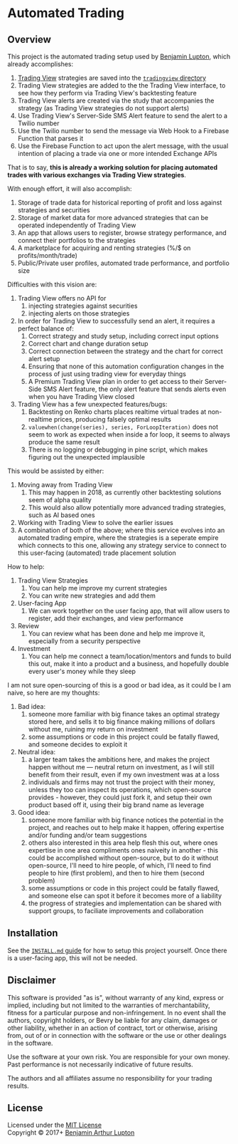 # Automated Trading

## Overview

This project is the automated trading setup used by [Benjamin Lupton](https://balupton.com), which already accomplishes:

1. [Trading View](http://balupton.com/tradingview) strategies are saved into the [`tradingview` directory](https://github.com/balupton/automated-trading/tree/master/tradingview)
1. Trading View strategies are added to the the Trading View interface, to see how they perform via Trading View's backtesting feature
1. Trading View alerts are created via the study that accompanies the strategy (as Trading View strategies do not support alerts)
1. Use Trading View's Server-Side SMS Alert feature to send the alert to a Twilio number
1. Use the Twilio number to send the message via Web Hook to a Firebase Function that parses it
1. Use the Firebase Function to act upon the alert message, with the usual intention of placing a trade via one or more intended Exchange APIs

That is to say, **this is already a working solution for placing automated trades with various exchanges via Trading View strategies**.

With enough effort, it will also accomplish:

1. Storage of trade data for historical reporting of profit and loss against strategies and securities
1. Storage of market data for more advanced strategies that can be operated independently of Trading View
1. An app that allows users to register, browse strategy performance, and connect their portfolios to the strategies
1. A marketplace for acquiring and renting strategies (%/$ on profits/month/trade)
1. Public/Private user profiles, automated trade performance, and portfolio size

Difficulties with this vision are:

1. Trading View offers no API for
    1. injecting strategies against securities
    1. injecting alerts on those strategies
1. In order for Trading View to successfully send an alert, it requires a perfect balance of:
    1. Correct strategy and study setup, including correct input options
    1. Correct chart and change duration setup
    1. Correct connection between the strategy and the chart for correct alert setup
    1. Ensuring that none of this automation configuration changes in the process of just using trading view for everyday things
    1. A Premium Trading View plan in order to get access to their Server-Side SMS Alert feature, the only alert feature that sends alerts even when you have Trading View closed
1. Trading View has a few unexpected features/bugs:
    1. Backtesting on Renko charts places realtime virtual trades at non-realtime prices, producing falsely optimal results
    1. `valuewhen(change(series), series, ForLoopIteration)` does not seem to work as expected when inside a for loop, it seems to always produce the same result
    1. There is no logging or debugging in pine script, which makes figuring out the unexpected implausible

This would be assisted by either:

1. Moving away from Trading View
    1. This may happen in 2018, as currently other backtesting solutions seem of alpha quality
    1. This would also allow potentially more advanced trading strategies, such as AI based ones
1. Working with Trading View to solve the earlier issues
1. A combination of both of the above; where this service evolves into an automated trading empire, where the strategies is a seperate empire which connects to this one, allowing any strategy service to connect to this user-facing (automated) trade placement solution

How to help:

1. Trading View Strategies
    1. You can help me improve my current strategies
    1. You can write new strategies and add them
2. User-facing App
    1. We can work together on the user facing app, that will allow users to register, add their exchanges, and view performance
3. Review
    1. You can review what has been done and help me improve it, especially from a security perspective
4. Investment
    1. You can help me connect a team/location/mentors and funds to build this out, make it into a product and a business, and hopefully double every user's money while they sleep

I am not sure open-sourcing of this is a good or bad idea, as it could be I am naive, so here are my thoughts:

1. Bad idea:
    1. someone more familiar with big finance takes an optimal strategy stored here, and sells it to big finance making millions of dollars without me, ruining my return on investment
    1. some assumptions or code in this project could be fatally flawed, and someone decides to exploit it
1. Neutral idea:
    1. a larger team takes the ambitions here, and makes the project happen without me — neutral return on investment, as I will still benefit from their result, even if my own investment was at a loss
    1. individuals and firms may not trust the project with their money, unless they too can inspect its operations, which open-source provides - however, they could just fork it, and setup their own product based off it, using their big brand name as leverage
1. Good idea:
    1. someone more familiar with big finance notices the potential in the project, and reaches out to help make it happen, offering expertise and/or funding and/or team suggestions
    1. others also interested in this area help flesh this out, where ones expertise in one area compliments ones naiveity in another - this could be accomplished without open-source, but to do it without open-source, I'll need to hire people, of which, I'll need to find people to hire (first problem), and then to hire them (second problem)
    1. some assumptions or code in this project could be fatally flawed, and someone else can spot it before it becomes more of a liability
    1. the progress of strategies and implementation can be shared with support groups, to faciliate improvements and collaboration


## Installation

See the [`INSTALL.md` guide](https://github.com/balupton/automated-trading/blob/master/INSTALL.md) for how to setup this project yourself. Once there is a user-facing app, this will not be needed.



## Disclaimer

This software is provided "as is", without warranty of any kind, express or implied, including but not limited to the warranties of merchantability, fitness for a particular purpose and non-infringement. In no event shall the authors, copyright holders, or Bevry be liable for any claim, damages or other liability, whether in an action of contract, tort or otherwise, arising from, out of or in connection with the software or the use or other dealings in the software.

Use the software at your own risk. You are responsible for your own money. Past performance is not necessarily indicative of future results.

The authors and all affiliates assume no responsibility for your trading results.


## License

Licensed under the [MIT License](http://creativecommons.org/licenses/MIT/)
<br/>Copyright &copy; 2017+ [Benjamin Arthur Lupton](http://balupton.com)
